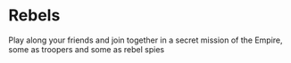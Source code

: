# Rebels

Play along your friends and join together in a secret mission of the Empire, some as troopers and some as rebel spies

